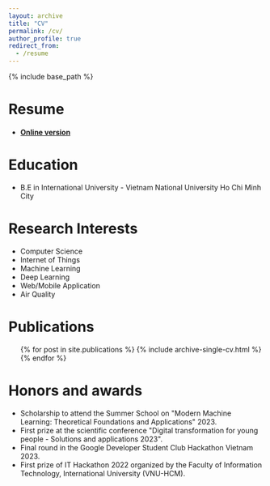 ```yaml
---
layout: archive
title: "CV"
permalink: /cv/
author_profile: true
redirect_from:
  - /resume
---
```


{% include base_path %}

Resume 
======
* <h4><a href=https://drive.google.com/file/d/1ZVcx116pJJdGzbgAIqWb2PqhZxYVQOg_/view?usp=sharing> Online version </a></h4>

Education
======
* B.E in International University - Vietnam National University Ho Chi Minh City

Research Interests
======
* Computer Science
* Internet of Things
* Machine Learning
* Deep Learning
* Web/Mobile Application
* Air Quality
  
Publications
======
  <ul>{% for post in site.publications %}
    {% include archive-single-cv.html %}
  {% endfor %}</ul>
  
Honors and awards
======
* Scholarship to attend the Summer School on "Modern Machine Learning: Theoretical Foundations
and Applications" 2023.
* First prize at the scientific conference "Digital transformation for young people - Solutions and
applications 2023".
* Final round in the Google Developer Student Club Hackathon Vietnam 2023.
* First prize of IT Hackathon 2022 organized by the Faculty of Information Technology, International
University (VNU-HCM).
